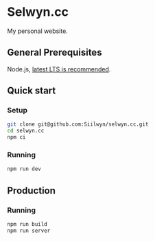 # Selwyn.cc
My personal website.

## General Prerequisites
Node.js, [latest LTS is recommended](https://nodejs.org/en/about/releases/).

## Quick start

### Setup
```sh
git clone git@github.com:Siilwyn/selwyn.cc.git
cd selwyn.cc
npm ci
```

### Running
```sh
npm run dev
```

## Production

### Running
```sh
npm run build
npm run server
```
